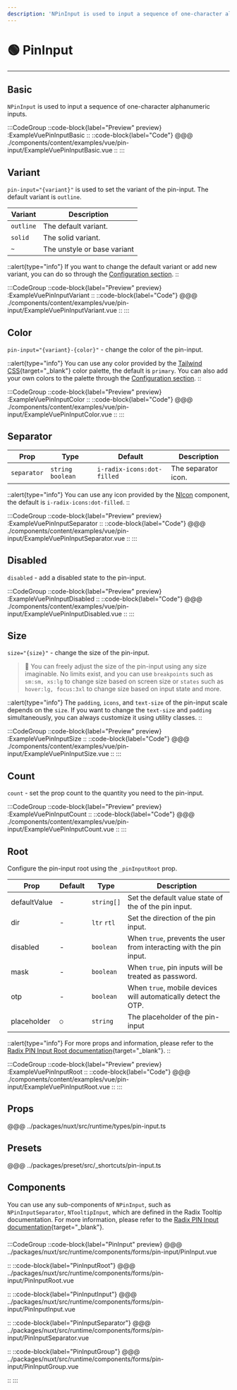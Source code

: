 ```yaml
---
description: 'NPinInput is used to input a sequence of one-character alphanumeric inputs.'
---
```


# 🟢 PinInput

---

## Basic

`NPinInput` is used to input a sequence of one-character alphanumeric inputs.

:::CodeGroup
::code-block{label="Preview" preview}
  :ExampleVuePinInputBasic
::
::code-block{label="Code"}
@@@ ./components/content/examples/vue/pin-input/ExampleVuePinInputBasic.vue
::
:::

## Variant

`pin-input="{variant}"` is used to set the variant of the pin-input. The default variant is `outline`.

| Variant   | Description                 |
| --------- | --------------------------- |
| `outline` | The default variant.        |
| `solid`   | The solid variant.          |
| `~`       | The unstyle or base variant |

::alert{type="info"}
  If you want to change the default variant or add new variant, you can do so through the [Configuration section](/getting-started/configuration).
::

:::CodeGroup
::code-block{label="Preview" preview}
  :ExampleVuePinInputVariant
::
::code-block{label="Code"}
@@@ ./components/content/examples/vue/pin-input/ExampleVuePinInputVariant.vue
::
:::

## Color

`pin-input="{variant}-{color}"` - change the color of the pin-input.

::alert{type="info"}
You can use any color provided by the [Tailwind CSS](https://tailwindcss.com/docs/customizing-colors){target="_blank"} color palette, the default is `primary`. You can also add your own colors to the palette through the [Configuration section](/getting-started/configuration).
::

:::CodeGroup
::code-block{label="Preview" preview}
  :ExampleVuePinInputColor
::
::code-block{label="Code"}
@@@ ./components/content/examples/vue/pin-input/ExampleVuePinInputColor.vue
::
:::

## Separator

| Prop        | Type                 | Default                       | Description         |
| ----------- | -------------------- | ----------------------------- | ------------------- |
| `separator` | `string` `boolean`   | `i-radix-icons:dot-filled`    | The separator icon. |

::alert{type="info"}
  You can use any icon provided by the [NIcon](icon) component, the default is `i-radix-icons:dot-filled`.
::

:::CodeGroup
::code-block{label="Preview" preview}
  :ExampleVuePinInputSeparator
::
::code-block{label="Code"}
@@@ ./components/content/examples/vue/pin-input/ExampleVuePinInputSeparator.vue
::
:::

## Disabled

`disabled` - add a disabled state to the pin-input.

:::CodeGroup
::code-block{label="Preview" preview}
  :ExampleVuePinInputDisabled
::
::code-block{label="Code"}
@@@ ./components/content/examples/vue/pin-input/ExampleVuePinInputDisabled.vue
::
:::

## Size

`size="{size}"` - change the size of the pin-input.

> 🚀 You can freely adjust the size of the pin-input using any size imaginable. No limits exist, and you can use `breakpoints` such as `sm:sm, xs:lg` to change size based on screen size or `states` such as `hover:lg, focus:3xl` to change size based on input state and more.

::alert{type="info"}
The `padding`, `icons`, and `text-size` of the pin-input scale depends on the `size`. If you want to change the `text-size` and `padding` simultaneously, you can always customize it using utility classes.
::

:::CodeGroup
::code-block{label="Preview" preview}
  :ExampleVuePinInputSize
::
::code-block{label="Code"}
@@@ ./components/content/examples/vue/pin-input/ExampleVuePinInputSize.vue
::
:::

## Count

`count` - set the prop count to the quantity you need to the pin-input.

:::CodeGroup
::code-block{label="Preview" preview}
  :ExampleVuePinInputCount
::
::code-block{label="Code"}
@@@ ./components/content/examples/vue/pin-input/ExampleVuePinInputCount.vue
::
:::

## Root

Configure the pin-input root using the `_pinInputRoot` prop.

| Prop            | Default | Type        | Description                                                        |
| --------------- | ------- | ----------- | ------------------------------------------------------------------ |
| defaultValue    | -       | `string[]`  | Set the default value state of the of the pin input.               |
| dir             | -       | `ltr` `rtl` | Set the direction of the pin input.                                |
| disabled        | -       | `boolean`   | When `true`, prevents the user from interacting with the pin input.|
| mask            | -       | `boolean`   | When `true`, pin inputs will be treated as password.               |
| otp             | -       | `boolean`   | When `true`, mobile devices will automatically detect the OTP.     |
| placeholder     | `○`     | `string`    | The placeholder of the pin-input                                   |

::alert{type="info"}
For more props and information, please refer to the [Radix PIN Input Root documentation](https://www.radix-vue.com/components/pin-input.html#root){target="_blank"}.
::

:::CodeGroup
::code-block{label="Preview" preview}
:ExampleVuePinInputRoot
::
::code-block{label="Code"}
@@@ ./components/content/examples/vue/pin-input/ExampleVuePinInputRoot.vue
::
:::


## Props

@@@ ../packages/nuxt/src/runtime/types/pin-input.ts

## Presets
@@@ ../packages/preset/src/_shortcuts/pin-input.ts

## Components

You can use any sub-components of `NPinInput`, such as `NPinInputSeparator`, `NTooltipInput`, which are defined in the Radix Tooltip documentation. For more information, please refer to the [Radix PIN Input documentation](https://www.radix-vue.com/components/pin-input.html){target="_blank"}.

### 

:::CodeGroup
::code-block{label="PinInput" preview}
@@@ ../packages/nuxt/src/runtime/components/forms/pin-input/PinInput.vue

::
::code-block{label="PinInputRoot"}
@@@ ../packages/nuxt/src/runtime/components/forms/pin-input/PinInputRoot.vue

::
::code-block{label="PinInputInput"}
@@@ ../packages/nuxt/src/runtime/components/forms/pin-input/PinInputInput.vue

::
::code-block{label="PinInputSeparator"}
@@@ ../packages/nuxt/src/runtime/components/forms/pin-input/PinInputSeparator.vue

::
::code-block{label="PinInputGroup"}
@@@ ../packages/nuxt/src/runtime/components/forms/pin-input/PinInputGroup.vue

::
:::